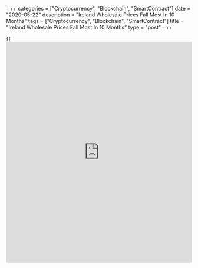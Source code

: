 +++
categories = ["Cryptocurrency", "Blockchain", "SmartContract"]
date = "2020-05-22"
description = "Ireland Wholesale Prices Fall Most In 10 Months"
tags = ["Cryptocurrency", "Blockchain", "SmartContract"]
title = "Ireland Wholesale Prices Fall Most In 10 Months"
type = "post"
+++

{{<iframe id="large-banner" src="https://www.bounty.group/#slide=12.0" width="100%" height="600" scrolling="no" style="border: 0px solid rgb(216, 221, 230); border-radius: 3px;">}}

Ireland's wholesale prices declined at the fastest pace in ten months in
April, the Central Statistics Office reported on Friday.

Wholesale prices decreased 6.1 percent annually in April, following a
4.2 percent decline in March. This was the biggest fall since June 2019,
when prices decreased 6.8 percent.

On a monthly basis, wholesale prices fell 1.8 percent in April,
following a 2.2 percent decline in the previous month.

Prices for export sales decreased by 1.9 percent monthly in April and
fell 6.4 percent from a year ago.

Prices for home sales fell by 0.5 percent on month and declined 1.5
percent from the previous year.

For comments and feedback [contact](https://www.playgroundfx.com/contact/): editorial@rtt[news](https://www.letsplayfx.com/blog/forex-news-website/).com

[Economic News][1]

 **What parts of the world are seeing the best (and worst) economic
performances lately? Click[here][2] to check out our [Econ Scorecard][2]
and find out! See up-to-the-moment [ranking](https://www.playgroundfx.com/blog/crypto-exchange-ranking/)s for the best and worst
performers in [GDP][3], [unemployment rate][4], [inflation][5] and much
more.**

   1. www.rtt[news](https://www.letsplayfx.com/blog/forex-news-website/).com/Content/EconomicNews.aspx
   2. www.rtt[news](https://www.letsplayfx.com/blog/forex-news-website/).com/economic-scorecard/world-rank/unemployment-rate/highest-performance.aspx
   3. www.rtt[news](https://www.letsplayfx.com/blog/forex-news-website/).com/economic-scorecard/world-rank/GDP/highest-performance.aspx
   4. www.rtt[news](https://www.letsplayfx.com/blog/forex-news-website/).com/economic-scorecard/world-rank/unemployment-rate/lowest-performance.aspx
   5. www.rtt[news](https://www.letsplayfx.com/blog/forex-news-website/).com/economic-scorecard/world-rank/CPI/highest-performance.aspx